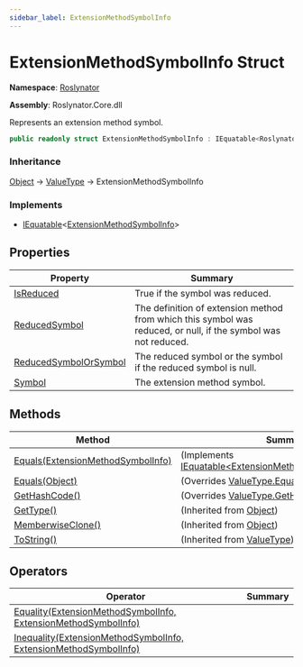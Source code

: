 ```yaml
---
sidebar_label: ExtensionMethodSymbolInfo
---
```


# ExtensionMethodSymbolInfo Struct

**Namespace**: [Roslynator](../index.md)

**Assembly**: Roslynator\.Core\.dll

  
Represents an extension method symbol\.

```csharp
public readonly struct ExtensionMethodSymbolInfo : IEquatable<Roslynator.ExtensionMethodSymbolInfo>
```

### Inheritance

[Object](https://docs.microsoft.com/en-us/dotnet/api/system.object) &#x2192; [ValueType](https://docs.microsoft.com/en-us/dotnet/api/system.valuetype) &#x2192; ExtensionMethodSymbolInfo

### Implements

* [IEquatable](https://docs.microsoft.com/en-us/dotnet/api/system.iequatable-1)&lt;[ExtensionMethodSymbolInfo](./index.md)&gt;

## Properties

| Property | Summary |
| -------- | ------- |
| [IsReduced](IsReduced/index.md) | True if the symbol was reduced\. |
| [ReducedSymbol](ReducedSymbol/index.md) | The definition of extension method from which this symbol was reduced, or null, if the symbol was not reduced\. |
| [ReducedSymbolOrSymbol](ReducedSymbolOrSymbol/index.md) | The reduced symbol or the symbol if the reduced symbol is null\. |
| [Symbol](Symbol/index.md) | The extension method symbol\. |

## Methods

| Method | Summary |
| ------ | ------- |
| [Equals(ExtensionMethodSymbolInfo)](Equals/index.md#2771632092) |  \(Implements [IEquatable&lt;ExtensionMethodSymbolInfo&gt;.Equals](https://docs.microsoft.com/en-us/dotnet/api/system.iequatable-1.equals)\) |
| [Equals(Object)](Equals/index.md#3073297291) |  \(Overrides [ValueType.Equals](https://docs.microsoft.com/en-us/dotnet/api/system.valuetype.equals)\) |
| [GetHashCode()](GetHashCode/index.md) |  \(Overrides [ValueType.GetHashCode](https://docs.microsoft.com/en-us/dotnet/api/system.valuetype.gethashcode)\) |
| [GetType()](https://docs.microsoft.com/en-us/dotnet/api/system.object.gettype) |  \(Inherited from [Object](https://docs.microsoft.com/en-us/dotnet/api/system.object)\) |
| [MemberwiseClone()](https://docs.microsoft.com/en-us/dotnet/api/system.object.memberwiseclone) |  \(Inherited from [Object](https://docs.microsoft.com/en-us/dotnet/api/system.object)\) |
| [ToString()](https://docs.microsoft.com/en-us/dotnet/api/system.valuetype.tostring) |  \(Inherited from [ValueType](https://docs.microsoft.com/en-us/dotnet/api/system.valuetype)\) |

## Operators

| Operator | Summary |
| -------- | ------- |
| [Equality(ExtensionMethodSymbolInfo, ExtensionMethodSymbolInfo)](op_Equality/index.md) | |
| [Inequality(ExtensionMethodSymbolInfo, ExtensionMethodSymbolInfo)](op_Inequality/index.md) | |

